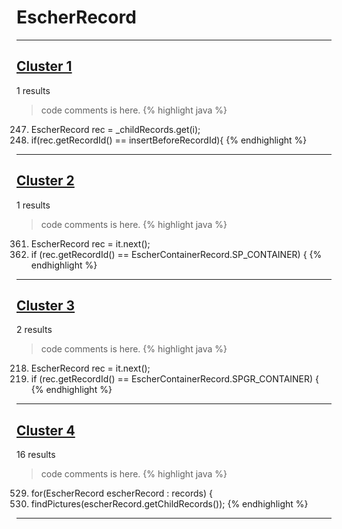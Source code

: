 # EscherRecord

***

## [Cluster 1](./1)
1 results
> code comments is here.
{% highlight java %}
247. EscherRecord rec = _childRecords.get(i);
248. if(rec.getRecordId() == insertBeforeRecordId){
{% endhighlight %}

***

## [Cluster 2](./2)
1 results
> code comments is here.
{% highlight java %}
361. EscherRecord rec = it.next();
362. if (rec.getRecordId() == EscherContainerRecord.SP_CONTAINER) {
{% endhighlight %}

***

## [Cluster 3](./3)
2 results
> code comments is here.
{% highlight java %}
218. EscherRecord rec = it.next();
219. if (rec.getRecordId() == EscherContainerRecord.SPGR_CONTAINER) {
{% endhighlight %}

***

## [Cluster 4](./4)
16 results
> code comments is here.
{% highlight java %}
529. for(EscherRecord escherRecord : records) {
574.    findPictures(escherRecord.getChildRecords());
{% endhighlight %}

***

